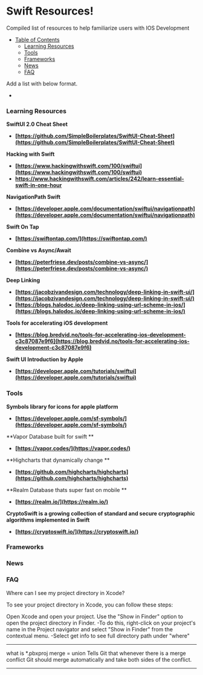 # Swift Resources!
Compiled list of resources to help familiarize users with IOS Development

- [Table of Contents](#table-of-contents)
	- [Learning Resources](#Learning-Resources)
	- [Tools](#Tools)
	- [Frameworks](#Frameworks)
 	- [News](#News)
 	- [FAQ](#FAQ)
  

Add a list with below format.
* **[]()**
  
### **Learning Resources**

**SwiftUI 2.0 Cheat Sheet**
* **[https://github.com/SimpleBoilerplates/SwiftUI-Cheat-Sheet](https://github.com/SimpleBoilerplates/SwiftUI-Cheat-Sheet)**

**Hacking with Swift**
* **[https://www.hackingwithswift.com/100/swiftui](https://www.hackingwithswift.com/100/swiftui)**
* **[https://www.hackingwithswift.com/articles/242/learn-essential-swift-in-one-hour
](https://www.hackingwithswift.com/articles/242/learn-essential-swift-in-one-hour)**

**NavigationPath Swift**
* **[https://developer.apple.com/documentation/swiftui/navigationpath](https://developer.apple.com/documentation/swiftui/navigationpath)**

**Swift On Tap**
* **[https://swiftontap.com/](https://swiftontap.com/)**

**Combine vs Async/Await**
* **[https://peterfriese.dev/posts/combine-vs-async/](https://peterfriese.dev/posts/combine-vs-async/)**

**Deep Linking**
* **[https://jacobzivandesign.com/technology/deep-linking-in-swift-ui/](https://jacobzivandesign.com/technology/deep-linking-in-swift-ui/)**
* **[https://blogs.halodoc.io/deep-linking-using-url-scheme-in-ios/](https://blogs.halodoc.io/deep-linking-using-url-scheme-in-ios/)**


**Tools for accelerating iOS development**
* **[https://blog.bredvid.no/tools-for-accelerating-ios-development-c3c87087e9f6](https://blog.bredvid.no/tools-for-accelerating-ios-development-c3c87087e9f6)**


**Swift UI Introduction by Apple**
* **[https://developer.apple.com/tutorials/swiftui](https://developer.apple.com/tutorials/swiftui)**


### **Tools**

**Symbols library for icons for apple platform**
* **[https://developer.apple.com/sf-symbols/](https://developer.apple.com/sf-symbols/)**

**Vapor Database built for swift **
* **[https://vapor.codes/](https://vapor.codes/)**

**Highcharts that dynamically change **
* **[https://github.com/highcharts/highcharts](https://github.com/highcharts/highcharts)**

**Realm Database thats super fast on mobile **
* **[https://realm.io/](https://realm.io/)**

**CryptoSwift is a growing collection of standard and secure cryptographic algorithms implemented in Swift**
* **[https://cryptoswift.io/](https://cryptoswift.io/)**



### **Frameworks**

### **News**

### **FAQ**
Where can I see my project directory in Xcode?

To see your project directory in Xcode, you can follow these steps:

Open Xcode and open your project.
Use the "Show in Finder" option to open the project directory in Finder. 
-To do this, right-click on your project's name in the Project navigator and select "Show in Finder" from the contextual menu.
-Select get info to see full directory path under "where"

------------------
what is *.pbxproj merge = union
Tells Git that whenever there is a merge conflict Git should merge automatically and take both sides of the conflict. 

------------------

